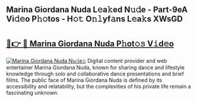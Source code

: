 ## Marina Giordana Nuda L𝚎a𝚔ed N𝚞𝚍e - Part-9eA Vi𝚍𝚎o P𝚑𝚘tos - H𝚘𝚝 O𝚗𝚕yf𝚊ns L𝚎a𝚔s XWsGD

# <h2><a href="http://kf13ct.oniu.top/?m=Marina+Giordana+Nuda">🔗👉 🔴 Marina Giordana Nuda P𝚑ot𝚘𝚜 V𝚒d𝚎o</a></h2>

[![Marina Giordana Nuda Nu𝚍e𝚜](https://i.imgur.com/0qMVB7G.gif)](http://kf13ct.oniu.top/?m=Marina+Giordana+Nuda)
Digital content provider and web entertainer Marina Giordana Nuda, known for sharing dance and lifestyle knowledge through solo and collaborative dance presentations and brief films. The public face of Marina Giordana Nuda is defined by its accessibility and relatability, but the complexities of his private life remain a fascinating unknown.  
